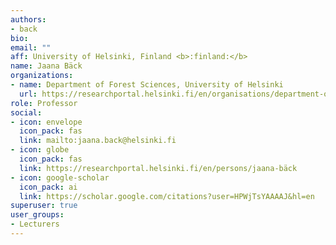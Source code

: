 ```yaml
---
authors:
- back
bio:
email: ""
aff: University of Helsinki, Finland <b>:finland:</b>
name: Jaana Bäck
organizations:
- name: Department of Forest Sciences, University of Helsinki
  url: https://researchportal.helsinki.fi/en/organisations/department-of-forest-sciences
role: Professor
social:
- icon: envelope
  icon_pack: fas
  link: mailto:jaana.back@helsinki.fi
- icon: globe
  icon_pack: fas
  link: https://researchportal.helsinki.fi/en/persons/jaana-bäck
- icon: google-scholar
  icon_pack: ai
  link: https://scholar.google.com/citations?user=HPWjTsYAAAAJ&hl=en
superuser: true
user_groups:
- Lecturers
---
```

